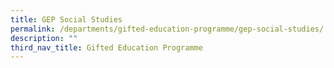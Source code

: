 ```yaml
---
title: GEP Social Studies
permalink: /departments/gifted-education-programme/gep-social-studies/
description: ""
third_nav_title: Gifted Education Programme
---
```

